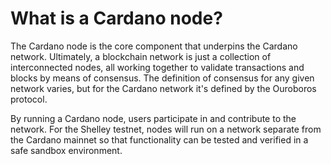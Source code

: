 # What is a Cardano node?

The Cardano node is the core component that underpins the Cardano network. Ultimately, a blockchain network is just a collection of interconnected nodes, all working together to validate transactions and blocks by means of consensus. The definition of consensus for any given network varies, but for the Cardano network it's defined by the Ouroboros protocol. 

By running a Cardano node, users participate in and contribute to the network. For the Shelley testnet, nodes will run on a network separate from the Cardano mainnet so that functionality can be tested and verified in a safe sandbox environment.

